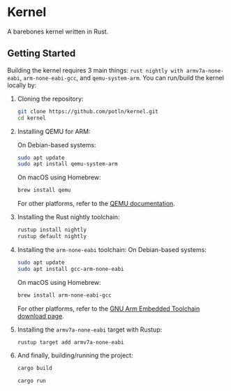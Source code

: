 # Kernel

A barebones kernel written in Rust.

## Getting Started

Building the kernel requires 3 main things: `rust nightly with armv7a-none-eabi`, `arm-none-eabi-gcc`, and `qemu-system-arm`. You can run/build the kernel locally by:

1. Cloning the repository:

    ```bash
    git clone https://github.com/potln/kernel.git
    cd kernel
    ```

2. Installing QEMU for ARM:

    On Debian-based systems:

    ```bash
    sudo apt update
    sudo apt install qemu-system-arm
    ```

    On macOS using Homebrew:

    ```bash
    brew install qemu
    ```

    For other platforms, refer to the [QEMU documentation](https://www.qemu.org/documentation/).

3. Installing the Rust nightly toolchain:

    ```bash
    rustup install nightly
    rustup default nightly
    ```

4. Installing the `arm-none-eabi` toolchain:
    On Debian-based systems:

    ```bash
    sudo apt update
    sudo apt install gcc-arm-none-eabi
    ```

    On macOS using Homebrew:

    ```bash
    brew install arm-none-eabi-gcc
    ```

    For other platforms, refer to the [GNU Arm Embedded Toolchain download page](https://developer.arm.com/downloads/-/gnu-rm).

5. Installing the `armv7a-none-eabi` target with Rustup:

    ```bash
    rustup target add armv7a-none-eabi
    ```

6. And finally, building/running the project:

    ```bash
    cargo build
    ```

    ```bash
    cargo run
    ```
